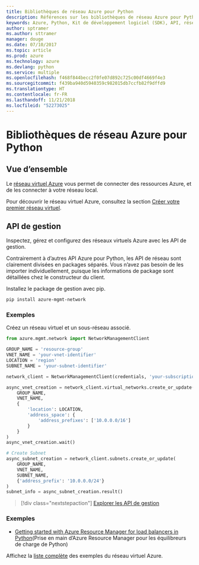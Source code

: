 ```yaml
---
title: Bibliothèques de réseau Azure pour Python
description: Références sur les bibliothèques de réseau Azure pour Python
keywords: Azure, Python, Kit de développement logiciel (SDK), API, réseau
author: sptramer
ms.author: sttramer
manager: douge
ms.date: 07/10/2017
ms.topic: article
ms.prod: azure
ms.technology: azure
ms.devlang: python
ms.service: multiple
ms.openlocfilehash: f468f844becc2f0fe07d892c725c00df4669f4e3
ms.sourcegitcommit: f439ba940d5940359c982015db7ccfb82f9dffd9
ms.translationtype: HT
ms.contentlocale: fr-FR
ms.lasthandoff: 11/21/2018
ms.locfileid: "52273025"
---
```

# <a name="azure-network-libraries-for-python"></a>Bibliothèques de réseau Azure pour Python

## <a name="overview"></a>Vue d’ensemble

Le [réseau virtuel Azure](/azure/virtual-network/virtual-networks-overview) vous permet de connecter des ressources Azure, et de les connecter à votre réseau local.

Pour découvrir le réseau virtuel Azure, consultez la section [Créer votre premier réseau virtuel](/azure/virtual-network/virtual-network-get-started-vnet-subnet).

## <a name="management-apis"></a>API de gestion

Inspectez, gérez et configurez des réseaux virtuels Azure avec les API de gestion.

Contrairement à d’autres API Azure pour Python, les API de réseau sont clairement divisées en packages séparés. Vous n’avez pas besoin de les importer individuellement, puisque les informations de package sont détaillées chez le constructeur du client.

Installez le package de gestion avec pip.

```bash
pip install azure-mgmt-network
```

### <a name="example"></a>Exemples

Créez un réseau virtuel et un sous-réseau associé.

```python
from azure.mgmt.network import NetworkManagementClient

GROUP_NAME = 'resource-group'
VNET_NAME = 'your-vnet-identifier'
LOCATION = 'region'
SUBNET_NAME = 'your-subnet-identifier'

network_client = NetworkManagementClient(credentials, 'your-subscription-id')

async_vnet_creation = network_client.virtual_networks.create_or_update(
    GROUP_NAME,
    VNET_NAME,
    {
        'location': LOCATION,
        'address_space': {
            'address_prefixes': ['10.0.0.0/16']
        }
    }
)
async_vnet_creation.wait()

# Create Subnet
async_subnet_creation = network_client.subnets.create_or_update(
    GROUP_NAME,
    VNET_NAME,
    SUBNET_NAME,
    {'address_prefix': '10.0.0.0/24'}
)
subnet_info = async_subnet_creation.result()
```

> [!div class="nextstepaction"]
> [Explorer les API de gestion](/python/api/overview/azure/network/management)

### <a name="samples"></a>Exemples

* [Getting started with Azure Resource Manager for load balancers in Python](https://azure.microsoft.com/en-us/resources/samples/network-python-manage-loadbalancer/)(Prise en main d’Azure Resource Manager pour les équilibreurs de charge de Python)

Affichez la [liste complète](https://azure.microsoft.com/en-us/resources/samples/?platform=python&term=virtual%20network) des exemples du réseau virtuel Azure.
